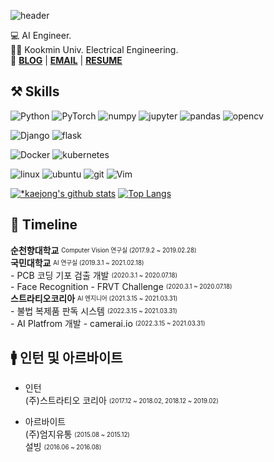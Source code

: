 ![header](https://capsule-render.vercel.app/api?type=waving&color=3eb489&height=250&section=header&text=JongJin%20Lee&fontSize=70&animation=fadeIn&fontAlignY=38&desc=%20&descAlignY=62&descAlign=62)

💻 AI Engineer.  
👩‍🎓   Kookmin Univ. Electrical Engineering.  
📌 **[BLOG](https://http://kaejong2.github.io/about/)** |
**[EMAIL](mailto:kaejong2@gmail.com)** |
**[RESUME](https://programmers.co.kr/pr/jongjin)**


<h2>⚒️ Skills</h2>

![Python](https://img.shields.io/badge/-Python-3776AB?style=flat-square&logo=Python&logoColor=white)
![PyTorch](https://img.shields.io/badge/-PyTorch-EE4C2C?style=flat-square&logo=PyTorch&logoColor=white)
![numpy](https://img.shields.io/badge/-Numpy-013243?style=flat-square&logo=Numpy&logoColor=white)
![jupyter](https://img.shields.io/badge/-Jupyter-F37626?style=flat-square&logo=Jupyter&logoColor=black)
![pandas](https://img.shields.io/badge/-Pandas-150458?style=flat-square&logo=Pandas&logoColor=white)
![opencv](https://img.shields.io/badge/-OpenCV-5C3EE8?style=flat-square&logo=OpenCV&logoColor=white)

![Django](https://img.shields.io/badge/-Django-092E20?style=flat-square&logo=django&logoColor=white)
![flask](https://img.shields.io/badge/-Flask-000000?style=flat-square&logo=Flask&logoColor=white)

![Docker](https://img.shields.io/badge/-Docker-2496ED?style=flat-square&logo=Docker&logoColor=white)
![kubernetes](https://img.shields.io/badge/-Kubernetes-326CE5?style=flat-square&logo=Kubernetes&logoColor=black)

![linux](https://img.shields.io/badge/-Linux-FCC624?style=flat-square&logo=Linux&logoColor=black)
![ubuntu](https://img.shields.io/badge/-Ubuntu-E95420?style=flat-square&logo=Ubuntu&logoColor=black)
![git](https://img.shields.io/badge/-Github-181717?style=flat-square&logo=Github&logoColor=white)
![Vim](https://img.shields.io/badge/-Vim-019733?style=flat-square&logo=Vim&logoColor=white)


[![*kaejong's github stats](https://github-readme-stats.vercel.app/api?username=kaejong2)](https://github.com/kaejong2)
[![Top Langs](https://github-readme-stats.vercel.app/api/top-langs/?username=kaejong2)](https://github.com/kaejong2/github-readme-stats)


<h2>📖 Timeline</h2>

**순천향대학교**  <sub><sup> Computer Vision 연구실 (2017.9.2 ~ 2019.02.28)</sup></sub>   
**국민대학교**  <sub><sup> AI 연구실 (2019.3.1 ~ 2021.02.18)</sup></sub>  
    - PCB 코딩 기포 검출 개발 <sub><sup> (2020.3.1 ~ 2020.07.18)</sup></sub>  
    - Face Recognition - FRVT Challenge <sub><sup> (2020.3.1 ~ 2020.07.18)</sup></sub>  
**스트라티오코리아**  <sub><sup> AI 엔지니어 (2021.3.15 ~ 2021.03.31)</sup></sub>  
    - 불법 복제품 판독 시스템 <sub><sup> (2022.3.15 ~ 2021.03.31)</sup></sub>  
    - AI Platfrom 개발 - camerai.io <sub><sup> (2022.3.15 ~ 2021.03.31)</sup></sub>  


<h2>🚹 인턴 및 아르바이트 </h2>

- 인턴  
    (주)스트라티오 코리아 <sub><sup>(2017.12 ~ 2018.02, 2018.12 ~ 2019.02)</sup></sub>    

- 아르바이트  
    (주)엄지유통 <sub><sup>(2015.08 ~ 2015.12)</sup></sub>    
    설빙 <sub><sup>(2016.06 ~ 2016.08)</sup></sub>    
<!--
**kaejong2/kaejong2** is a ✨ _special_ ✨ repository because its `README.md` (this file) appears on your GitHub profile.

Here are some ideas to get you started:

- 🔭 I’m currently working on ...
- 🌱 I’m currently learning ...
- 👯 I’m looking to collaborate on ...
- 🤔 I’m looking for help with ...
- 💬 Ask me about ...
- 📫 How to reach me: ...
- 😄 Pronouns: ...
- ⚡ Fun fact: ...
-->
